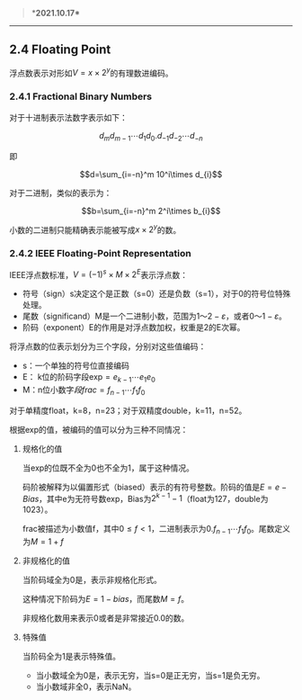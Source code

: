 > ***2021.10.17\***

------

## 2.4 Floating Point

浮点数表示对形如$V=x \times 2^y$的有理数进编码。

### 2.4.1 Fractional Binary Numbers

对于十进制表示法数字表示如下：

$$d_md_{m-1}\cdots d_{1}d_{0}.d_{-1}d_{-2}\cdots d_{-n}$$

即

$$d=\sum_{i=-n}^m 10^i\times d_{i}$$

对于二进制，类似的表示为：

$$b=\sum_{i=-n}^m 2^i\times b_{i}$$

小数的二进制只能精确表示能被写成$x\times 2^y$的数。

### 2.4.2 IEEE Floating-Point Representation

IEEE浮点数标准，$V=(-1)^s\times M \times 2^E$表示浮点数：

- 符号（sign）s决定这个是正数（s=0）还是负数（s=1），对于0的符号位特殊处理。
- 尾数（significand）M是一个二进制小数，范围为$1～2-\varepsilon$，或者$0～1-\varepsilon$。
- 阶码（exponent）E的作用是对浮点数加权，权重是2的E次幂。

将浮点数的位表示划分为三个字段，分别对这些值编码：

- s：一个单独的符号位直接编码
- E： k位的阶码字段$\text{exp}=e_{k-1}\cdots e_1e_0$
- M：n位小数字$段frac=f_{n-1}\cdots f_1f_0$

对于单精度float，k=8，n=23；对于双精度double，k=11，n=52。

根据exp的值，被编码的值可以分为三种不同情况：

1. 规格化的值

   当exp的位既不全为0也不全为1，属于这种情况。

   码阶被解释为以偏置形式（biased）表示的有符号整数。阶码的值是$E=e-Bias$，其中e为无符号数exp，Bias为$2^{k-1}-1$（float为127，double为1023）。

   frac被描述为小数值f，其中$0 \leqslant f<1$，二进制表示为$0.f_{n-1}\cdots f_1f_0$。尾数定义为$M=1+f$

2. 非规格化的值

   当阶码域全为0是，表示非规格化形式。

   这种情况下阶码为$E=1-bias$，而尾数$M=f$。

   非规格化数用来表示0或者是非常接近0.0的数。

3. 特殊值

   当阶码全为1是表示特殊值。

   - 当小数域全为0是，表示无穷，当s=0是正无穷，当s=1是负无穷。
   - 当小数域非全0，表示NaN。